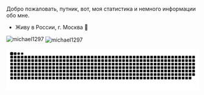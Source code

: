 Добро пожаловать, путник, вот, моя статистика и немного информации обо мне.

- Живу в России, г. Москва 🌴

<!---
<p align="left"> <a href="https://github.com/ryo-ma/github-profile-trophy"><img src="https://github-profile-trophy.vercel.app/?username=michael1297" alt="michael1297" /></a> </p>
-->

<p><img align="left" src="https://github-readme-stats.vercel.app/api/top-langs?username=michael1297&show_icons=true&locale=en&layout=compact" alt="michael1297" /></p>

<p>&nbsp;<img align="center" src="https://github-readme-stats.vercel.app/api?username=michael1297&show_icons=true&locale=en" alt="michael1297" /></p>

![Snake Chart](https://raw.githubusercontent.com/Michael1297/Michael1297/output/github-contribution-grid-snake.svg)


<!--
**Michael1297/Michael1297** is a ✨ _special_ ✨ repository because its `README.md` (this file) appears on your GitHub profile.

Here are some ideas to get you started:

- 🔭 I’m currently working on ...
- 🌱 I’m currently learning ...
- 👯 I’m looking to collaborate on ...
- 🤔 I’m looking for help with ...
- 💬 Ask me about ...
- 📫 How to reach me: ...
- 😄 Pronouns: ...
- ⚡ Fun fact: ...
-->
